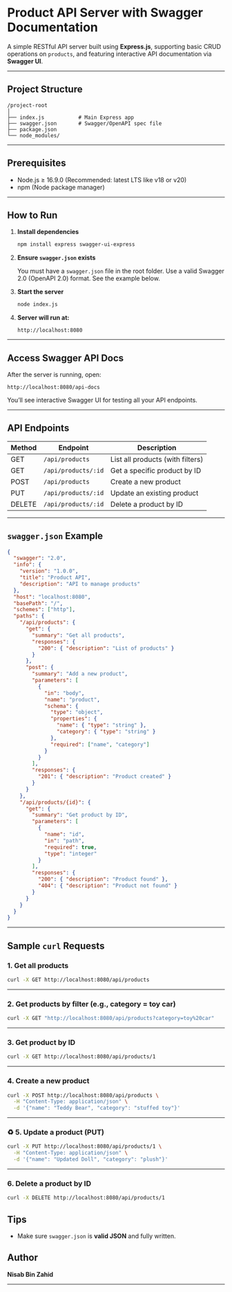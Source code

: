 # Product API Server with Swagger Documentation

A simple RESTful API server built using **Express.js**, supporting basic CRUD operations on `products`, and featuring interactive API documentation via **Swagger UI**.

---

##  Project Structure

```
/project-root
│
├── index.js           # Main Express app
├── swagger.json       # Swagger/OpenAPI spec file
├── package.json
└── node_modules/
```

---

##  Prerequisites

- Node.js ≥ 16.9.0 (Recommended: latest LTS like v18 or v20)
- npm (Node package manager)

---

##  How to Run

1. **Install dependencies**

   ```bash
   npm install express swagger-ui-express
   ```

2. **Ensure `swagger.json` exists**

   You must have a `swagger.json` file in the root folder. Use a valid Swagger 2.0 (OpenAPI 2.0) format. See the example below.

3. **Start the server**

   ```bash
   node index.js
   ```

4. **Server will run at:**

   ```
   http://localhost:8080
   ```

---

##  Access Swagger API Docs

After the server is running, open:

```
http://localhost:8080/api-docs
```

You’ll see interactive Swagger UI for testing all your API endpoints.

---

##  API Endpoints

| Method | Endpoint             | Description                      |
|--------|----------------------|----------------------------------|
| GET    | `/api/products`      | List all products (with filters) |
| GET    | `/api/products/:id`  | Get a specific product by ID     |
| POST   | `/api/products`      | Create a new product             |
| PUT    | `/api/products/:id`  | Update an existing product       |
| DELETE | `/api/products/:id`  | Delete a product by ID           |

---

## `swagger.json` Example

```json
{
  "swagger": "2.0",
  "info": {
    "version": "1.0.0",
    "title": "Product API",
    "description": "API to manage products"
  },
  "host": "localhost:8080",
  "basePath": "/",
  "schemes": ["http"],
  "paths": {
    "/api/products": {
      "get": {
        "summary": "Get all products",
        "responses": {
          "200": { "description": "List of products" }
        }
      },
      "post": {
        "summary": "Add a new product",
        "parameters": [
          {
            "in": "body",
            "name": "product",
            "schema": {
              "type": "object",
              "properties": {
                "name": { "type": "string" },
                "category": { "type": "string" }
              },
              "required": ["name", "category"]
            }
          }
        ],
        "responses": {
          "201": { "description": "Product created" }
        }
      }
    },
    "/api/products/{id}": {
      "get": {
        "summary": "Get product by ID",
        "parameters": [
          {
            "name": "id",
            "in": "path",
            "required": true,
            "type": "integer"
          }
        ],
        "responses": {
          "200": { "description": "Product found" },
          "404": { "description": "Product not found" }
        }
      }
    }
  }
}
```

---
##  Sample `curl` Requests

###  1. Get all products

```bash
curl -X GET http://localhost:8080/api/products
```

---

###  2. Get products by filter (e.g., category = toy car)

```bash
curl -X GET "http://localhost:8080/api/products?category=toy%20car"
```

---

###  3. Get product by ID

```bash
curl -X GET http://localhost:8080/api/products/1
```

---

###  4. Create a new product

```bash
curl -X POST http://localhost:8080/api/products \
  -H "Content-Type: application/json" \
  -d '{"name": "Teddy Bear", "category": "stuffed toy"}'
```

---

### ♻ 5. Update a product (PUT)

```bash
curl -X PUT http://localhost:8080/api/products/1 \
  -H "Content-Type: application/json" \
  -d '{"name": "Updated Doll", "category": "plush"}'
```

---

###  6. Delete a product by ID

```bash
curl -X DELETE http://localhost:8080/api/products/1
```
## Tips

- Make sure `swagger.json` is **valid JSON** and fully written.

##  Author

**Nisab Bin Zahid**

---
